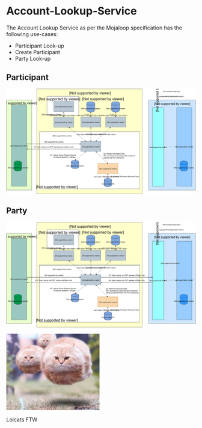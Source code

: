 # Account-Lookup-Service

The Account Lookup Service as per the Mojaloop specification has the following use-cases:

* Participant Look-up
* Create Participant
* Party Look-up

## Participant

![](../.gitbook/assets/arch-flow-account-lookup-paticipants.svg)

## Party

![](../.gitbook/assets/arch-flow-account-lookup-parties%20%281%29.svg)

![testing caption](../.gitbook/assets/bestimageontheinternet.jpeg)



Lolcats FTW

